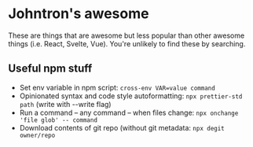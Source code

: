 # Johntron's awesome

These are things that are awesome but less popular than other awesome things (i.e. React, Svelte, Vue). You're unlikely to find these by searching.




## Useful npm stuff

* Set env variable in npm script: `cross-env VAR=value command`
* Opinionated syntax and code style autoformatting: `npx prettier-std path` (write with --write flag)  
* Run a command – any command – when files change: `npx onchange 'file glob' -- command`
* Download contents of git repo (without git metadata: `npx degit owner/repo`
